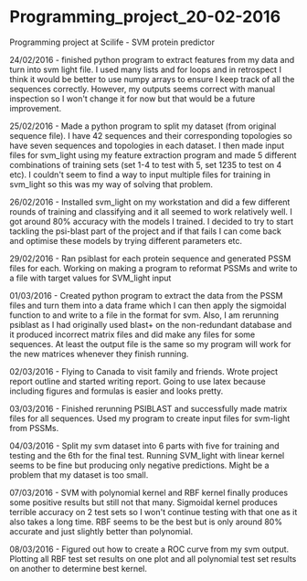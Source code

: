 # Programming_project_20-02-2016
Programming project at Scilife - SVM protein predictor

24/02/2016 - finished python program to extract features from my data and turn into svm light file. I used many lists and for loops and in retrospect I think it would be better to use numpy arrays to ensure I keep track of all the sequences correctly. However, my outputs seems correct with manual inspection so I won't change it for now but that would be a future improvement. 

25/02/2016 - Made a python program to split my dataset (from original sequence file). I have 42 sequences and their corresponding topologies so have seven sequences and topologies in each dataset. I then made input files for svm_light using my feature extraction program and made 5 different combinations of training sets (set 1-4 to test with 5, set 1235 to test on 4 etc). I couldn't seem to find a way to input multiple files for training in svm_light so this was my way of solving that problem. 

26/02/2016 - Installed svm_light on my workstation and did a few different rounds of training and classifying and it all seemed to work relatively well. I got around 80% accuracy with the models I trained. I decided to try to start tackling the psi-blast part of the project and if that fails I can come back and optimise these models by trying different parameters etc. 

29/02/2016 - Ran psiblast for each protein sequence and generated PSSM files for each. Working on making a program to reformat PSSMs and write to a file with target values for SVM_light input 

01/03/2016 - Created python program to extract the data from the PSSM files and turn them into a data frame which I can then apply the sigmoidal function to and write to a file in the format for svm. Also, I am rerunning psiblast as I had originally used blast+ on the non-redundant database and it produced incorrect matrix files and did make any files for some sequences. At least the output file is the same so my program will work for the new matrices whenever they finish running. 

02/03/2016 - Flying to Canada to visit family and friends. Wrote project report outline and started writing report. Going to use latex because including figures and formulas is easier and looks pretty. 

03/03/2016 - Finished rerunning PSIBLAST and successfully made matrix files for all sequences. Used my program to create input files for svm-light from PSSMs. 

04/03/2016 - Split my svm dataset into 6 parts with five for training and testing and the 6th for the final test. Running SVM_light with linear kernel seems to be fine but producing only negative predictions. Might be a problem that my dataset is too small. 

07/03/2016 - SVM with polynomial kernel and RBF kernel finally produces some positive results but still not that many. Sigmoidal kernel produces terrible accuracy on 2 test sets so I won't continue testing with that one as it also takes a long time. RBF seems to be the best but is only around 80% accurate and just slightly better than polynomial. 

08/03/2016 - Figured out how to create a ROC curve from my svm output. Plotting all RBF test set results on one plot and all polynomial test set results on another to determine best kernel. 
